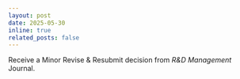 ```yaml
---
layout: post
date: 2025-05-30
inline: true
related_posts: false
---
```


Receive a Minor Revise & Resubmit decision from *R&D Management* Journal.
